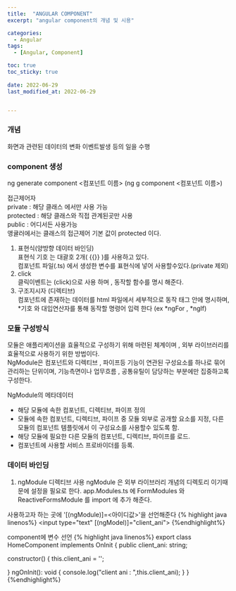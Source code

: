 ```yaml
---
title:  "ANGULAR COMPONENT"
excerpt: "angular component의 개념 및 시용"

categories:
  - Angular
tags:
  - [Angular, Component]

toc: true
toc_sticky: true
 
date: 2022-06-29
last_modified_at: 2022-06-29


---
```


### 개념  
화면과 관련된 데이터의 변화 이벤트발생 등의 일을 수행 

### component 생성
ng generate component <컴포넌트 이름>
(ng g component <컴포넌트 이름>)

접근제어자  
private : 해당 클래스 에서만 사용 가능  
protected : 해당 클래스와 직접 관계된곳만 사용  
public : 어디서든 사용가능  
앵귤러에서는 클래스의 접근제어 기본 값이 protected 이다.  

1. 표현식(양방향 데이터 바인딩)  
표현식 기호 는 대괄호 2개( {{}} )를 사용하고 있다.  
컴포넌트 파일(.ts) 에서 생성한 변수를 표현식에 넣어 사용할수있다.(private 제외)  
2. click  
클릭이벤트는 (click)으로 사용 하며 , 동작할 함수를 명시 해준다.  
3. 구조지시자 (디렉티브)  
컴포넌트에 존재하는 데이터를 html 파일에서 세부적으로 동작
태그 안에 명시하며, *기호 와 대입연산자를 통해 동작할 명령어 입력 한다 (ex *ngFor , *ngIf)

### 모듈 구성방식
모듈은 애플리케이션을 효율적으로 구성하기 위해 마련된 체계이며 , 외부 라이브러리를 효율적으로 사용하기 위한 방법이다.  
NgModule은 컴포넌트와 디렉티브 , 파이프등 기능이 연관된 구성요소를 하나로 묶어 관리하는 단위이며, 기능측면이나 업무흐름 , 공통유틸이 담당하는 부분에만 집중하고록 구성한다.

NgModule의 메타데이터  
- 해당 모듈에 속한 컴포넌트, 디렉티브, 파이프 정의
- 모듈에 속한 컴포넌트, 디렉티브, 파이프 중 모듈 외부로 공개할 요소를 지정, 다른 모듈의 컴포넌트 템플릿에서 이 구성요소를 사용할수 있도록 함.
- 해당 모듈에 필요한 다른 모듈의 컴포넌트, 디렉티브, 파이프를 로드.
- 컴포넌트에 사용할 서비스 프로바이더를 등록.  

### 데이터 바인딩
1. ngModule 디렉티브 사용
ngModule 은 외부 라이브러리 개념의 디렉토리 이기때문에 설정을 필요로 한다.
app.Modules.ts 에 FormModules 와  ReactiveFormsModule 를 import 에 추가 해준다.
<script src="https://gist.github.com/cocomalco/54883e37ac51f7231f93e1f5fe1ebf2b.js"></script>
사용하고자 하는 곳에 '[(ngModule)]=<아이디값>'을 선언해준다
{% highlight java linenos%}
  <input type="text"  [(ngModel)]="client_ani">
{%endhighlight%}

component에 변수 선언
{% highlight java linenos%}
export class HomeComponent implements OnInit {
  public client_ani: string;

  constructor() {
    this.client_ani = '';

  }
  ngOnInit(): void {
    console.log("client ani : ",this.client_ani);
  }
}
  {%endhighlight%}